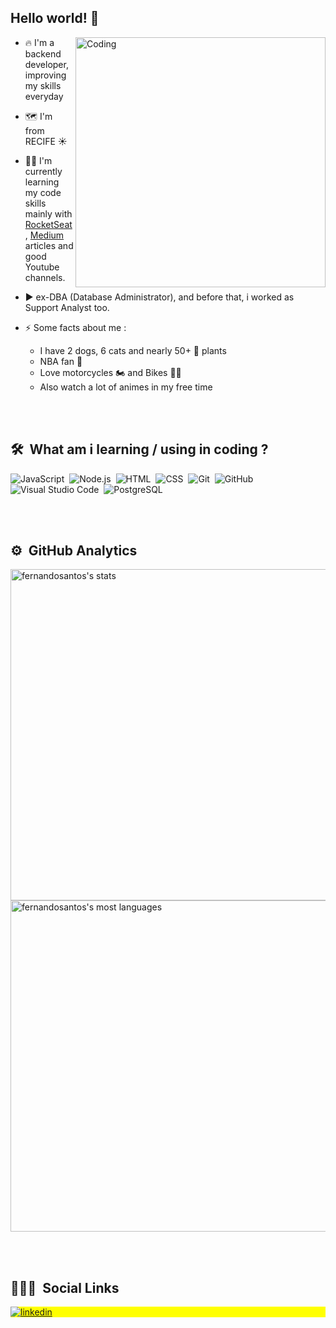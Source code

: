 ## Hello world! 👋

<!--
**fernandosantoshs/fernandosantoshs** is a ✨ _special_ ✨ repository because its `README.md` (this file) appears on your GitHub profile.

Here are some ideas to get you started:

- 🔭 I’m currently working on ...
- 🌱 I’m currently learning ...
- 👯 I’m looking to collaborate on ...
- 🤔 I’m looking for help with ...
- 💬 Ask me about ...
- 📫 How to reach me: ...
- 😄 Pronouns: ...
- ⚡ Fun fact: ...
-->
<p>
<img align="right" alt="Coding" width="400" src="https://cdn.dribbble.com/users/1162077/screenshots/3848914/programmer.gif">


  - 🔥 I'm a backend developer, improving my skills everyday
  
  - 🗺️ I'm from RECIFE ☀️  

- 👨‍💻 I'm currently learning my code skills mainly with <a href="https://rocketseat.com.br" target="_blank">RocketSeat</a>, <a href="https://medium.com" target="_blank">Medium</a> articles and good Youtube channels. 

- ▶️ ex-DBA (Database Administrator), and before that, i worked as Support Analyst too.

- ⚡ Some facts about me : 
  - I have 2 dogs, 6 cats and nearly 50+ 🌱 plants
  - NBA fan 🏀
  - Love motorcycles 🏍️ and Bikes 🚴‍♂️
  - Also watch a lot of animes in my free time
 </p>
<br><br>

## 🛠 &nbsp;What am i learning / using in coding ?

![JavaScript](https://img.shields.io/badge/-JavaScript-05122A?style=flat&logo=javascript)&nbsp;
![Node.js](https://img.shields.io/badge/-Node.js-05122A?style=flat&logo=node.js)&nbsp;
![HTML](https://img.shields.io/badge/-HTML-05122A?style=flat&logo=HTML5)&nbsp;
![CSS](https://img.shields.io/badge/-CSS-05122A?style=flat&logo=CSS3&logoColor=1572B6)&nbsp;
![Git](https://img.shields.io/badge/-Git-05122A?style=flat&logo=git)&nbsp;
![GitHub](https://img.shields.io/badge/-GitHub-05122A?style=flat&logo=github)&nbsp;
![Visual Studio Code](https://img.shields.io/badge/-Visual%20Studio%20Code-05122A?style=flat&logo=visual-studio-code&logoColor=007ACC)&nbsp;
![PostgreSQL](https://img.shields.io/badge/-PostgreSQL-05122A?style=flat&logo=postgresql)&nbsp;

<br><br>

## ⚙️ &nbsp;GitHub Analytics

<p align="left">
<img width="530em" src="https://github-readme-stats.vercel.app/api?username=fernandosantoshs&show_icons=true&theme=darcula" alt="fernandosantos's stats"/>
<img width="530em" src="https://github-readme-stats.vercel.app/api/top-langs/?username=fernandosantoshs&layout=compact&theme=darcula" alt="fernandosantos's most languages"/>
</p>

<br><br>

## 👨🏽‍🦲 &nbsp;Social Links

<p align="left" style="background:yellow">

<a href="https://linkedin.com/in/fernandohenriquedossantos" target="_blank">
  <img align="center" src="https://img.shields.io/badge/-fernandosantos-05122A?style=flat&logo=linkedin" alt="linkedin"/>
</a>

</p>
